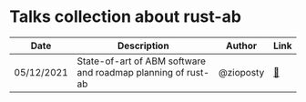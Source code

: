 # Talks collection about rust-ab

|Date   | Description  | Author  | Link|
|---|---|---|---|
| 05/12/2021  | State-of-art of ABM software and roadmap planning of rust-ab  | @zioposty  | [🔗](https://github.com/rust-ab/talks/blob/main/ABM%20Review%20%26%20Future%20Plans.pdf) |
